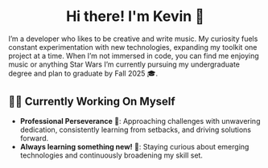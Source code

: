 <h1 align="center">
  Hi there! I'm Kevin 👋
</h1>

I’m a developer who likes to be creative and write music. My curiosity fuels constant experimentation with new technologies, expanding my toolkit one project at a time. When I’m not immersed in code, you can find me enjoying music or anything Star Wars I’m currently pursuing my undergraduate degree and plan to graduate by Fall 2025 🎓.

## 👨‍💻 Currently Working On Myself
- **Professional Perseverance** 🏅: Approaching challenges with unwavering dedication, consistently learning from setbacks, and driving solutions forward.
- **Always learning something new!** 🌱: Staying curious about emerging technologies and continuously broadening my skill set.
